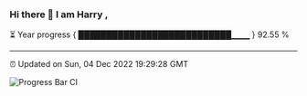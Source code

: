 ### Hi there 👋 I am Harry , 

⏳ Year progress { ███████████████████████████▁▁▁ } 92.55 %

---

⏰ Updated on Sun, 04 Dec 2022 19:29:28 GMT

![Progress Bar CI](https://github.com/duykhang68/duykhang68/workflows/Progress%20Bar%20CI/badge.svg)
